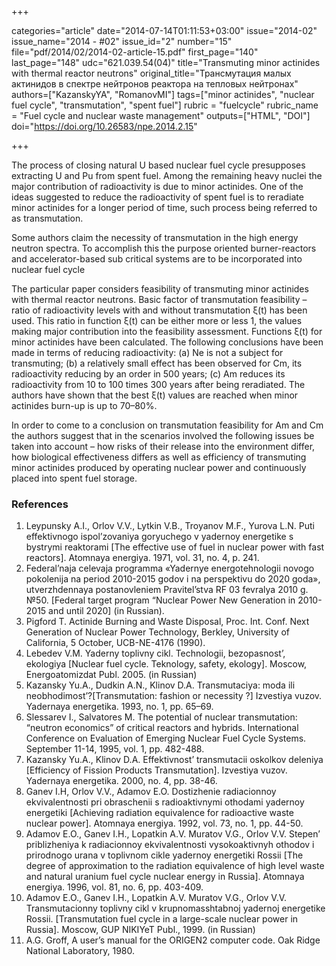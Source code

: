 +++

categories="article"
date="2014-07-14T01:11:53+03:00"
issue="2014-02"
issue_name="2014 - #02"
issue_id="2"
number="15"
file="pdf/2014/02/2014-02-article-15.pdf"
first_page="140"
last_page="148"
udc="621.039.54(04)"
title="Transmuting minor actinides with thermal reactor neutrons"
original_title="Трансмутация малых актинидов в спектре нейтронов реактора на тепловых нейтронах"
authors=["KazanskyYA", "RomanovMI"]
tags=["minor actinides", "nuclear fuel cycle", "transmutation", "spent fuel"]
rubric = "fuelcycle"
rubric_name = "Fuel cycle and nuclear waste management"
outputs=["HTML", "DOI"]
doi="https://doi.org/10.26583/npe.2014.2.15"

+++

The process of closing natural U based nuclear fuel cycle presupposes extracting U and Pu from spent fuel. Among the remaining heavy nuclei the major contribution of radioactivity is due to minor actinides. One of the ideas suggested to reduce the radioactivity of spent fuel is to reradiate minor actinides for a longer period of time, such process being referred to as transmutation.

Some authors claim the necessity of transmutation in the high energy neutron spectra. To accomplish this the purpose oriented burner-reactors and accelerator-based sub critical systems are to be incorporated into nuclear fuel cycle

The particular paper considers feasibility of transmuting minor actinides with thermal reactor neutrons. Basic factor of transmutation feasibility – ratio of radioactivity levels with and without transmutation ξ(t) has been used. This ratio in function ξ(t) can be either more or less 1, the values making major contribution into the feasibility assessment. Functions ξ(t) for minor actinides have been calculated. The following conclusions have been made in terms of reducing radioactivity: (a) Ne is not a subject for transmuting; (b) a relatively small effect has been observed for Cm, its radioactivity reducing by an order in 500 years; (c) Am reduces its radioactivity from 10 to 100 times 300 years after being reradiated. The authors have shown that the best ξ(t) values are reached when minor actinides burn-up is up to 70–80%.

In order to come to a conclusion on transmutation feasibility for Am and Cm the authors suggest that in the scenarios involved the following issues be taken into account – how risks of their release into the environment differ, how biological effectiveness differs as well as efficiency of transmuting minor actinides produced by operating nuclear power and continuously placed into spent fuel storage.

### References

1. Leypunsky A.I., Orlov V.V., Lytkin V.B., Troyanov M.F., Yurova L.N. Puti effektivnogo ispol’zovaniya goryuchego v yadernoy energetike s bystrymi reaktorami [The effective use of fuel in nuclear power with fast reactors]. Atomnaya energiya. 1971, vol. 31, no. 4, p. 241.
2. Federal’naja celevaja programma «Yadernye energotehnologii novogo pokolenija na period 2010-2015 godov i na perspektivu do 2020 goda», utverzhdennaya postanovleniem Pravitel’stva RF 03 fevralya 2010 g. №50. [Federal target program “Nuclear Power New Generation in 2010-2015 and until 2020] (in Russian).
3. Pigford Т. Actinide Burning and Waste Disposal, Proc. Int. Conf. Next Generation of Nuclear Power Technology, Berkley, University of California, 5 October, UCB-NE-4176 (1990).
4. Lebedev V.M. Yaderny toplivny cikl. Technologii, bezopasnost’, ekologiya [Nuclear fuel cycle. Teknology, safety, ekology]. Moscow, Energoatomizdat Publ. 2005. (in Russian)
5. Kazansky Yu.A., Dudkin A.N., Klinov D.A. Transmutaciya: moda ili neobhodimost’?[Transmutation: fashion or necessity ?] Izvestiya vuzov. Yadernaya energetika. 1993, no. 1, pp. 65–69.
6. Slessarev I., Salvatores M. The potential of nuclear transmutation: “neutron economics” of critical reactors and hybrids. International Conference on Evaluation of Emerging Nuclear Fuel Cycle Systems. September 11-14, 1995, vol. 1, pp. 482-488.
7. Kazansky Yu.A., Klinov D.A. Effektivnost’ transmutacii oskolkov deleniya [Efficiency of Fission Products Transmutation]. Izvestiya vuzov. Yadernaya energetika. 2000, no. 4, pp. 38-46.
8. Ganev I.H, Orlov V.V., Adamov E.O. Dostizhenie radiacionnoy ekvivalentnosti pri obraschenii s radioaktivnymi othodami yadernoy energetiki [Achieving radiation equivalence for radioactive waste nuclear power]. Atomnaya energiya. 1992, vol. 73, no. 1, pp. 44-50.
9. Adamov E.O., Ganev I.H., Lopatkin A.V. Muratov V.G., Orlov V.V. Stepen’ priblizheniya k radiacionnoy ekvivalentnosti vysokoaktivnyh othodov i prirodnogo urana v toplivnom cikle yadernoy energetiki Rossii [The degree of approximation to the radiation equivalence of high level waste and natural uranium fuel cycle nuclear energy in Russia]. Atomnaya energiya. 1996, vol. 81, no. 6, pp. 403-409.
10. Adamov E.O., Ganev I.H., Lopatkin A.V. Muratov V.G., Orlov V.V. Transmutacionny toplivny cikl v krupnomasshtabnoj yadernoj energetike Rossii. [Transmutation fuel cycle in a large-scale nuclear power in Russia]. Moscow, GUP NIKIYeT Publ., 1999. (in Russian)
11. A.G. Groff, A user’s manual for the ORIGEN2 computer code. Oak Ridge National Laboratory, 1980.